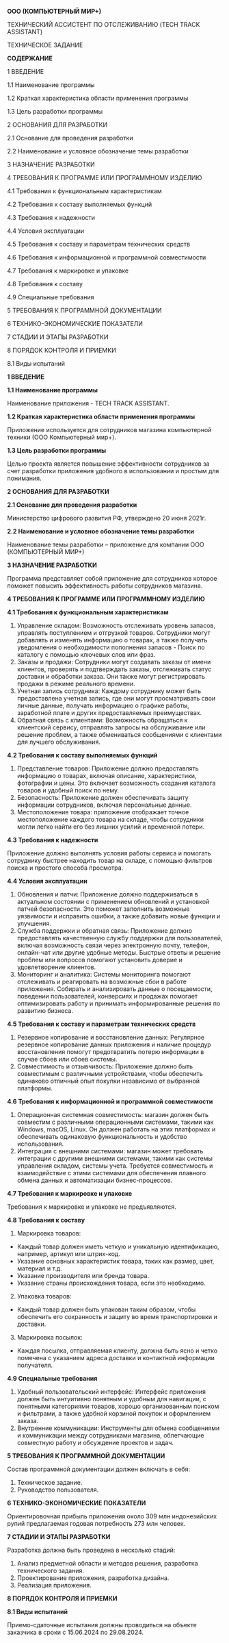 **ООО (КОМПЬЮТЕРНЫЙ МИР+)**

ТЕХНИЧЕСКИЙ АССИСТЕНТ ПО ОТСЛЕЖИВАНИЮ (TECH TRACK ASSISTANT)

ТЕХНИЧЕСКОЕ ЗАДАНИЕ

**СОДЕРЖАНИЕ**

1	ВВЕДЕНИЕ

1.1	Наименование программы

1.2	Краткая характеристика области применения программы

1.3	Цель разработки программы

2	ОСНОВАНИЯ ДЛЯ РАЗРАБОТКИ

2.1	Основание для проведения разработки

2.2	Наименование и условное обозначение темы разработки

3	НАЗНАЧЕНИЕ РАЗРАБОТКИ

4	ТРЕБОВАНИЯ К ПРОГРАММЕ ИЛИ ПРОГРАММНОМУ ИЗДЕЛИЮ

4.1	Требования к функциональным характеристикам

4.2 Требования к составу выполняемых функций

4.3	 Требования к надежности

4.4	 Условия эксплуатации

4.5	Требования к составу и параметрам технических средств

4.6	Требования к информационной и программной совместимости

4.7	Требования к маркировке и упаковке

4.8	Требования к составу

4.9	Специальные требования

5	ТРЕБОВАНИЯ К ПРОГРАММНОЙ ДОКУМЕНТАЦИИ

6	ТЕХНИКО-ЭКОНОМИЧЕСКИЕ ПОКАЗАТЕЛИ

7	СТАДИИ И ЭТАПЫ РАЗРАБОТКИ

8	ПОРЯДОК КОНТРОЛЯ И ПРИЕМКИ

8.1	Виды испытаний

**1 ВВЕДЕНИЕ**

**1.1	Наименование программы**

Наименование приложения - TECH TRACK ASSISTANT.

**1.2	Краткая характеристика области применения программы**

Приложение используется для сотрудников магазина компьютерной техники (ООО Компьютерный мир+).

**1.3	Цель разработки программы**

Целью проекта является повышение эффективности сотрудников за счет разработки приложения удобного в использовании и простым для понимания.

**2 ОСНОВАНИЯ ДЛЯ РАЗРАБОТКИ**

**2.1 Основание для проведения разработки**

Министерство цифрового развития РФ, утверждено 20 июня 2021г.

**2.2 Наименование и условное обозначение темы разработки**

Наименование темы разработки – приложение для компании ООО (КОМПЬЮТЕРНЫЙ МИР+)

**3 НАЗНАЧЕНИЕ РАЗРАБОТКИ**

Программа представляет собой приложение для сотрудников которое поможет повысить эффективность работы сотрудников магазина.

**4 ТРЕБОВАНИЯ К ПРОГРАММЕ ИЛИ ПРОГРАММНОМУ ИЗДЕЛИЮ**

**4.1 Требования к функциональным характеристикам**

1. Управление складом: Возможность отслеживать уровень запасов, управлять поступлением и отгрузкой товаров. Сотрудники могут добавлять и изменять информацию о товарах, а также получать уведомления о необходимости пополнения запасов - Поиск по каталогу с помощью ключевых слов или фраз. 
2. Заказы и продажи: Сотрудники могут создавать заказы от имени клиентов, проверять и подтверждать заказы, отслеживать статус доставки и обработки заказа. Они также могут регистрировать продажи в режиме реального времени.
3. Учетная запись сотрудника: Каждому сотруднику может быть предоставлена учетная запись, где они могут просматривать свои личные данные, получать информацию о графике работы, заработной плате и других предоставляемых преимуществах. 
4. Обратная связь с клиентами: Возможность обращаться к клиентский сервису, отправлять запросы на обслуживание или решение проблем, а также обмениваться сообщениями с клиентами для лучшего обслуживания.

**4.2 Требования к составу выполняемых функций**

1. Представление товаров: Приложение должно предоставлять информацию о товарах, включая описание, характеристики, фотографии и цены. Это включает возможность создания каталога товаров и удобный поиск по нему. 
2. Безопасность: Приложение должен обеспечивать защиту информации сотрудников, включая персональные данные.
3. Местоположение товара: приложение отображает точное местоположение каждого товара на складе, чтобы сотрудники могли легко найти его без лишних усилий и временной потери.

**4.3 Требования к надежности**

Приложение должно выполнять условия работы сервиса и помогать сотруднику быстрее находить товар на складе, с помощью фильтров поиска и простого способа просмотра.

**4.4 Условия эксплуатации**

1.  Обновления и патчи: 
Приложение должно поддерживаться в актуальном состоянии с применением обновлений и установкой патчей безопасности. Это поможет заполнить возможные уязвимости и исправить ошибки, а также добавить новые функции и улучшения.
2. Служба поддержки и обратная связь:
Приложение должно предоставлять качественную службу поддержки для пользователей, включая возможность связи через электронную почту, телефон, онлайн-чат или другие удобные методы. Быстрые ответы и решение проблем или вопросов помогают установить доверие и удовлетворение клиентов. 
3. Мониторинг и аналитика: 
Системы мониторинга помогают отслеживать и реагировать на возможные сбои в работе приложения. Собирать и анализировать данные о посещаемости, поведении пользователей, конверсиях и продажах помогает оптимизировать работу и принимать информированные решения по развитию бизнеса.

**4.5 Требования к составу и параметрам технических средств**

1. Резервное копирование и восстановление данных: 
Регулярное резервное копирование данных приложения и наличие процедур восстановления помогут предотвратить потерю информации в случае сбоев или сбоев системы.
2. Совместимость и отзывчивость:
Приложение должно быть совместимым с различными устройствами, чтобы обеспечить одинаково отличный опыт покупки независимо от выбранной платформы.

**4.6	Требования к информационной и программной совместимости**

1. Операционная системная совместимость: магазин должен быть совместим с различными операционными системами, такими как Windows, macOS, Linux. Он должен работать на этих платформах и обеспечивать одинаковую функциональность и удобство использования. 
2. Интеграция с внешними системами: магазин может требовать интеграции с другими внешними системами, такими как системы управления складом, системы учета. Требуется совместимость и взаимодействие с этими системами для обеспечения плавного обмена данных и автоматизации бизнес-процессов. 

**4.7	Требования к маркировке и упаковке**

Требования к маркировке и упаковке не предъявляются.

**4.8 Требования к составу**

1. Маркировка товаров: 
- Каждый товар должен иметь четкую и уникальную идентификацию, например, артикул или штрих-код. 
- Указание основных характеристик товара, таких как размер, цвет, материал и т.д. 
- Указание производителя или бренда товара. 
- Указание страны происхождения товара, если это необходимо.
2. Упаковка товаров: 
- Каждый товар должен быть упакован таким образом, чтобы обеспечить его сохранность и защиту во время транспортировки и доставки. 
3. Маркировка посылок:
- Каждая посылка, отправляемая клиенту, должна быть ясно и четко помечена с указанием адреса доставки и контактной информации получателя.

**4.9 Специальные требования**

1. Удобный пользовательский интерфейс: Интерфейс приложения должен быть интуитивно понятным и удобным для навигации, с понятными категориями товаров, хорошо организованным поиском и фильтрами, а также удобной корзиной покупок и оформлением заказа.
2. Внутренние коммуникации: Инструменты для обмена сообщениями и коммуникации между сотрудниками магазина, облегчающие совместную работу и обсуждение проектов и задач.

**5	ТРЕБОВАНИЯ К ПРОГРАММНОЙ ДОКУМЕНТАЦИИ**

Состав программной документации должен включать в себя:
1. Техническое задание.
2. Руководство пользователя.

**6	ТЕХНИКО-ЭКОНОМИЧЕСКИЕ ПОКАЗАТЕЛИ**

Ориентировочная прибыль приложения около 309 млн индонезийских рупий предлагаемая годовая потребность 273 млн человек.

**7	СТАДИИ И ЭТАПЫ РАЗРАБОТКИ**

Разработка должна быть проведена в несколько стадий: 
1. Анализ предметной области и методов решения, разработка технического задания.
2. Проектирование приложения, разработка дизайна.
3. Реализация приложения.

**8	ПОРЯДОК КОНТРОЛЯ И ПРИЕМКИ**

**8.1 Виды испытаний**

Приемо-сдаточные испытания должны проводиться на объекте заказчика в сроки с 15.06.2024 по 29.08.2024. 
